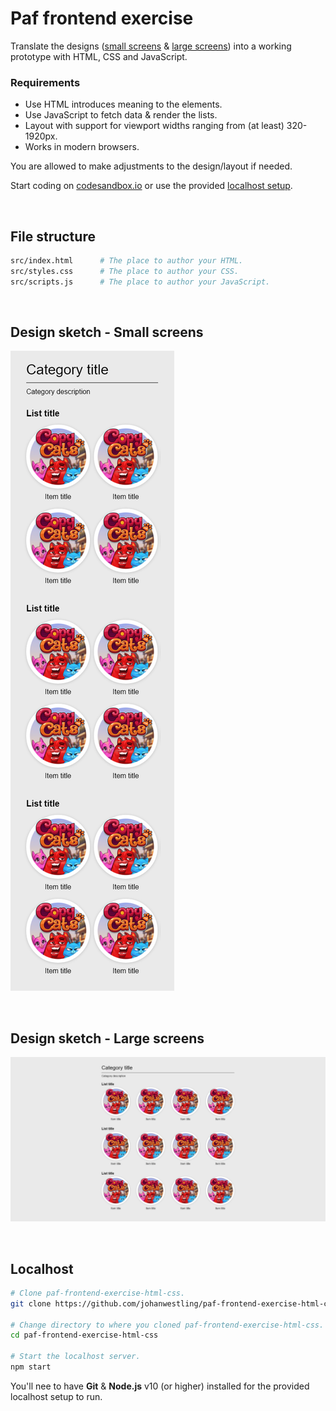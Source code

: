 # Paf frontend exercise

Translate the designs ([small screens](#design-small-screens) & [large screens](#design-large-screens)) into a working prototype with HTML, CSS and JavaScript.

### Requirements

- Use HTML introduces meaning to the elements.
- Use JavaScript to fetch data & render the lists.
- Layout with support for viewport widths ranging from (at least) 320-1920px.
- Works in modern browsers.

You are allowed to make adjustments to the design/layout if needed.

Start coding on [codesandbox.io](https://codesandbox.io/s/github/johanwestling/paf-frontend-exercise-html-css) or use the provided [localhost setup](#localhost).


<br id="file-structure">

## File structure

```bash
src/index.html      # The place to author your HTML.
src/styles.css      # The place to author your CSS.
src/scripts.js      # The place to author your JavaScript.
```

<br id="design-small-screens">

## Design sketch - Small screens

![Small screens](./design/small-screens.png)

<br id="design-large-screens">

## Design sketch - Large screens

![Large screens](./design/large-screens.png)

<br id="localhost">

## Localhost

```bash
# Clone paf-frontend-exercise-html-css.
git clone https://github.com/johanwestling/paf-frontend-exercise-html-css.git

# Change directory to where you cloned paf-frontend-exercise-html-css.
cd paf-frontend-exercise-html-css

# Start the localhost server.
npm start
```

You'll nee to have **Git** & **Node.js** v10 (or higher) installed for the provided localhost setup to run.
